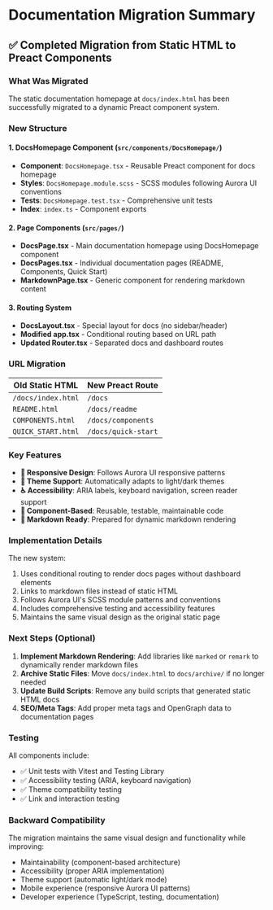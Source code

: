 # Documentation Migration Summary

## ✅ Completed Migration from Static HTML to Preact Components

### What Was Migrated

The static documentation homepage at `docs/index.html` has been successfully migrated to a dynamic Preact component system.

### New Structure

#### 1. **DocsHomepage Component** (`src/components/DocsHomepage/`)

- **Component**: `DocsHomepage.tsx` - Reusable Preact component for docs homepage
- **Styles**: `DocsHomepage.module.scss` - SCSS modules following Aurora UI conventions
- **Tests**: `DocsHomepage.test.tsx` - Comprehensive unit tests
- **Index**: `index.ts` - Component exports

#### 2. **Page Components** (`src/pages/`)

- **DocsPage.tsx** - Main documentation homepage using DocsHomepage component
- **DocsPages.tsx** - Individual documentation pages (README, Components, Quick Start)
- **MarkdownPage.tsx** - Generic component for rendering markdown content

#### 3. **Routing System**

- **DocsLayout.tsx** - Special layout for docs (no sidebar/header)
- **Modified app.tsx** - Conditional routing based on URL path
- **Updated Router.tsx** - Separated docs and dashboard routes

### URL Migration

| Old Static HTML    | New Preact Route    |
| ------------------ | ------------------- |
| `/docs/index.html` | `/docs`             |
| `README.html`      | `/docs/readme`      |
| `COMPONENTS.html`  | `/docs/components`  |
| `QUICK_START.html` | `/docs/quick-start` |

### Key Features

- **📱 Responsive Design**: Follows Aurora UI responsive patterns
- **🎨 Theme Support**: Automatically adapts to light/dark themes
- **♿ Accessibility**: ARIA labels, keyboard navigation, screen reader support
- **🧩 Component-Based**: Reusable, testable, maintainable code
- **📄 Markdown Ready**: Prepared for dynamic markdown rendering

### Implementation Details

The new system:

1. Uses conditional routing to render docs pages without dashboard elements
2. Links to markdown files instead of static HTML
3. Follows Aurora UI's SCSS module patterns and conventions
4. Includes comprehensive testing and accessibility features
5. Maintains the same visual design as the original static page

### Next Steps (Optional)

1. **Implement Markdown Rendering**: Add libraries like `marked` or `remark` to dynamically render markdown files
2. **Archive Static Files**: Move `docs/index.html` to `docs/archive/` if no longer needed
3. **Update Build Scripts**: Remove any build scripts that generated static HTML docs
4. **SEO/Meta Tags**: Add proper meta tags and OpenGraph data to documentation pages

### Testing

All components include:

- ✅ Unit tests with Vitest and Testing Library
- ✅ Accessibility testing (ARIA, keyboard navigation)
- ✅ Theme compatibility testing
- ✅ Link and interaction testing

### Backward Compatibility

The migration maintains the same visual design and functionality while improving:

- Maintainability (component-based architecture)
- Accessibility (proper ARIA implementation)
- Theme support (automatic light/dark mode)
- Mobile experience (responsive Aurora UI patterns)
- Developer experience (TypeScript, testing, documentation)
